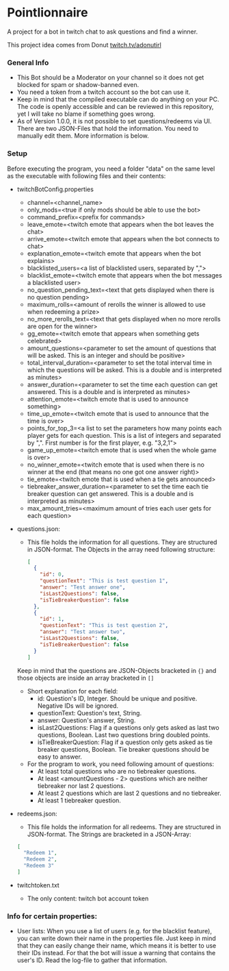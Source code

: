 # Pointlionnaire
A project for a bot in twitch chat to ask questions and find a winner.

This project idea comes from Donut [twitch.tv/adonutirl](https://www.twitch.tv/adonutirl)

### General Info
* This Bot should be a Moderator on your channel so it does not get blocked for spam or shadow-banned even.<br>
* You need a token from a twitch account so the bot can use it.<br>
* Keep in mind that the compiled executable can do anything on your PC. The code is openly accessible and can be reviewed in this repository, yet I will take no blame if something goes wrong.
* As of Version 1.0.0, it is not possible to set questions/redeems via UI. There are two JSON-Files that hold the information. You need to manually edit them. More information is below.

### Setup
Before executing the program, you need a folder "data" on the same level as the executable with following files and their contents:
* twitchBotConfig.properties
    * channel=\<channel_name>
    * only_mods=\<true if only mods should be able to use the bot>
    * command_prefix=\<prefix for commands>
    * leave_emote=\<twitch emote that appears when the bot leaves the chat>
    * arrive_emote=\<twitch emote that appears when the bot connects to chat>
    * explanation_emote=\<twitch emote that appears when the bot explains>
    * blacklisted_users=\<a list of blacklisted users, separated by ",">
    * blacklist_emote=\<twitch emote that appears when the bot messages a blacklisted user>
    * no_question_pending_text=\<text that gets displayed when there is no question pending>
    * maximum_rolls=\<amount of rerolls the winner is allowed to use when redeeming a prize>
    * no_more_rerolls_text=\<text that gets displayed when no more rerolls are open for the winner>
    * gg_emote=\<twitch emote that appears when something gets celebrated>
    * amount_questions=\<parameter to set the amount of questions that will be asked. This is an integer and should be positive>
    * total_interval_duration=\<parameter to set the total interval time in which the questions will be asked. This is a double and is interpreted as minutes>
    * answer_duration=\<parameter to set the time each question can get answered. This is a double and is interpreted as minutes>
    * attention_emote=\<twitch emote that is used to announce something>
    * time_up_emote=\<twitch emote that is used to announce that the time is over>
    * points_for_top_3=\<a list to set the parameters how many points each player gets for each question. This is a list of integers and separated by ",". First number is for the first player, e.g. "3,2,1">
    * game_up_emote=\<twitch emote that is used when the whole game is over>
    * no_winner_emote=\<twitch emote that is used when there is no winner at the end (that means no one got one answer right)>
    * tie_emote=\<twitch emote that is used when a tie gets announced>
    * tiebreaker_answer_duration=\<parameter to set the time each tie breaker question can get answered. This is a double and is interpreted as minutes>
    * max_amount_tries=\<maximum amount of tries each user gets for each question>
* questions.json:
  * This file holds the information for all questions. They are structured in JSON-format. The Objects in the array need following structure:
    ```json
    [
      {
        "id": 0,
        "questionText": "This is test question 1",
        "answer": "Test answer one",
        "isLast2Questions": false,
        "isTieBreakerQuestion": false
      },
      {
        "id": 1,
        "questionText": "This is test question 2",
        "answer": "Test answer two",
        "isLast2Questions": false,
        "isTieBreakerQuestion": false
      }
    ]
    ```
  Keep in mind that the questions are JSON-Objects bracketed in ``{}`` and those objects are inside an array bracketed in ``[]`` <br>
  * Short explanation for each field:
    * id: Question's ID, Integer. Should be unique and positive. Negative IDs will be ignored.
    * questionText: Question's text, String. 
    * answer: Question's answer, String.
    * isLast2Questions: Flag if a questions only gets asked as last two questions, Boolean. Last two questions bring doubled points.
    * isTieBreakerQuestion: Flag if a question only gets asked as tie breaker questions, Boolean. Tie breaker questions should be easy to answer.
  * For the program to work, you need following amount of questions:
    * At least <amountQuestions> total questions who are no tiebreaker questions. 
    * At least <amountQuestions - 2> questions which are neither tiebreaker nor last 2 questions. 
    * At least 2 questions which are last 2 questions and no tiebreaker. 
    * At least 1 tiebreaker question.
* redeems.json:
  * This file holds the information for all redeems. They are structured in JSON-format. The Strings are bracketed in a JSON-Array:
  ```json
  [
    "Redeem 1",
    "Redeem 2",
    "Redeem 3"
  ]
  ```
  
* twitchtoken.txt
    * The only content: twitch bot account token


### Info for certain properties:
  * User lists: When you use a list of users (e.g. for the blacklist feature), you can write down their name in the properties file. Just keep in mind that they can easily change their name, which means it is better to use their IDs instead. For that the bot will issue a warning that contains the user's ID. Read the log-file to gather that information.